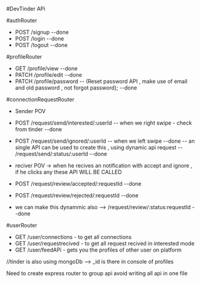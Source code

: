 #DevTinder APi

#authRouter
- POST /signup --done
- POST /login  --done
- POST /logout --done


#profileRouter
- GET /profile/view  --done
- PATCH /profile/edit  --done 
- PATCH /profile/password  -- (Reset password API , make use of email and old password , not forgot password); --done



#connectionRequestRouter 
  - Sender POV
- POST /request/send/interested/:userId -- when we right swipe - check from tinder --done
- POST /request/send/ignored/:userId  -- when we left swipe --done
 -- an single API can be used to create this , using dynamic api request 
 -- /request/send/:status/:userId --done


- reciver POV -> when he recives an notification with accept and ignore , if he clicks any these API WILL BE CALLED 
- POST /request/review/accepted/:requestId --done
- POST /request/review/rejected/:requestId --done
- we can make this dynammic also --> /request/review/:status:requestId --done


#userRouter
- GET /user/connections - to get all connections
- GET /user/requestrecived - to get all request recived in interested mode  
- GET /user/feedAPi - gets you the profiles of other user on platform

//tinder is also using mongoDb --> _id is there in console of profiles


Need to create express router to group api 
avoid writing all api in one file

 